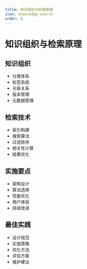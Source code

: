 ```yaml
---
title: 知识组织与检索原理
icon: knowledge-search
order: 6
---
```


# 知识组织与检索原理

## 知识组织
- 分类体系
- 标签系统
- 关联关系
- 版本管理
- 元数据管理

## 检索技术
- 索引构建
- 搜索算法
- 过滤排序
- 相关性计算
- 结果优化

## 实施要点
- 架构设计
- 算法选择
- 性能优化
- 用户体验
- 持续改进

## 最佳实践
- 设计规范
- 实施策略
- 优化方法
- 评估方案
- 维护建议
